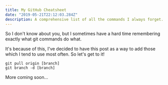 ```yaml
---
title: My GitHub Cheatsheet
date: "2019-05-21T22:12:03.284Z"
description: A comprehensive list of all the commands I always forget.
---
```


So I don't know about you, but I sometimes have a hard time remembering exactly what git commands do what.

It's because of this, I've decided to have this post as a way to add those which I tend to use most often. So let's get to it!

```
git pull origin [branch]
git branch -d [branch]
```

More coming soon...
